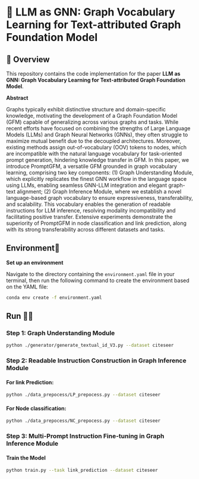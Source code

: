 # 🚀 LLM as GNN: Graph Vocabulary Learning for Text-attributed Graph Foundation Model



## 🔎 Overview

This repository contains the code implementation for the paper **LLM as GNN: Graph Vocabulary Learning for Text-attributed Graph Foundation Model**.

**Abstract**

Graphs typically exhibit distinctive structure and domain-specific knowledge, motivating the development of a Graph Foundation Model (GFM) capable of generalizing across various graphs and tasks. While recent efforts have focused on combining the strengths of Large Language Models (LLMs) and Graph Neural Networks (GNNs), they often struggle to maximize mutual benefit due to the decoupled architectures. Moreover, existing methods assign out-of-vocabulary (OOV) tokens to nodes, which are incompatible with the natural language vocabulary for task-oriented prompt generation, hindering knowledge transfer in GFM. In this paper, we introduce PromptGFM, a versatile GFM grounded in graph vocabulary learning, comprising two key components: (1) Graph Understanding Module, which explicitly replicates the finest GNN workflow in the language space using LLMs, enabling seamless GNN-LLM integration and elegant graph-text alignment; (2) Graph Inference Module, where we establish a novel language-based graph vocabulary to ensure expressiveness, transferability, and scalability. This vocabulary enables the generation of readable instructions for LLM inference, resolving modality incompatibility and facilitating positive transfer. Extensive experiments demonstrate the superiority of PromptGFM in node classification and link prediction, along with its strong transferability across different datasets and tasks. 


## Environment💾
**Set up an environment**

Navigate to the directory containing the `environment.yaml` file in your terminal, then run the following command to create the environment based on the YAML file:

```bash
conda env create -f environment.yaml
```

  
## Run 🧑‍💻
### Step 1: Graph Understanding Module

```bash
python ./generator/generate_textual_id_V3.py --dataset citeseer
```

### Step 2: Readable Instruction Construction in Graph Inference Module

#### For link Prediction:

```bash
python ./data_prepocess/LP_prepocess.py --dataset citeseer
```

#### For Node classification:

```bash
python ./data_prepocess/NC_prepocess.py --dataset citeseer
```

### Step 3: Multi-Prompt Instruction Fine-tuning in Graph Inference Module

#### Train the Model

```bash
python train.py --task link_prediction --dataset citeseer
```


 

